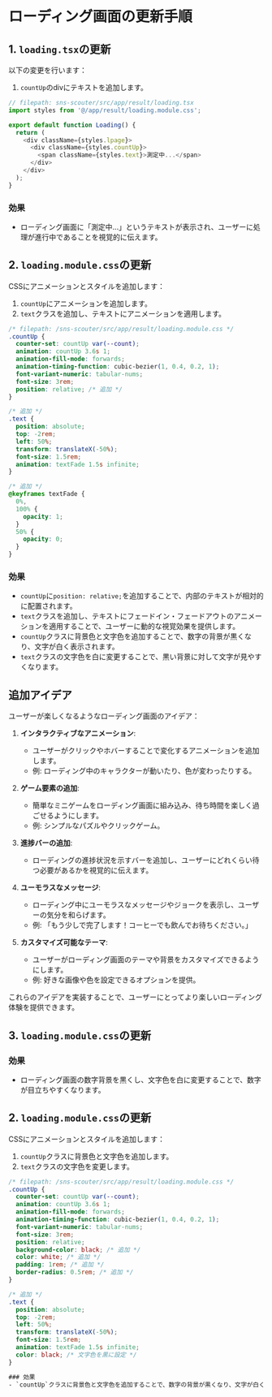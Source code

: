# ローディング画面の更新手順

## 1. `loading.tsx`の更新

以下の変更を行います：

1. `countUp`のdivにテキストを追加します。

```typescript
// filepath: sns-scouter/src/app/result/loading.tsx
import styles from '@/app/result/loading.module.css';

export default function Loading() {
  return (
    <div className={styles.lpage}>
      <div className={styles.countUp}>
        <span className={styles.text}>測定中...</span>
      </div>
    </div>
  );
}
```

### 効果

- ローディング画面に「測定中...」というテキストが表示され、ユーザーに処理が進行中であることを視覚的に伝えます。

## 2. `loading.module.css`の更新

CSSにアニメーションとスタイルを追加します：

1. `countUp`にアニメーションを追加します。
2. `text`クラスを追加し、テキストにアニメーションを適用します。

```css
/* filepath: /sns-scouter/src/app/result/loading.module.css */
.countUp {
  counter-set: countUp var(--count);
  animation: countUp 3.6s 1;
  animation-fill-mode: forwards;
  animation-timing-function: cubic-bezier(1, 0.4, 0.2, 1);
  font-variant-numeric: tabular-nums;
  font-size: 3rem;
  position: relative; /* 追加 */
}

/* 追加 */
.text {
  position: absolute;
  top: -2rem;
  left: 50%;
  transform: translateX(-50%);
  font-size: 1.5rem;
  animation: textFade 1.5s infinite;
}

/* 追加 */
@keyframes textFade {
  0%,
  100% {
    opacity: 1;
  }
  50% {
    opacity: 0;
  }
}
```

### 効果

- `countUp`に`position: relative;`を追加することで、内部のテキストが相対的に配置されます。
- `text`クラスを追加し、テキストにフェードイン・フェードアウトのアニメーションを適用することで、ユーザーに動的な視覚効果を提供します。
- `countUp`クラスに背景色と文字色を追加することで、数字の背景が黒くなり、文字が白く表示されます。
- `text`クラスの文字色を白に変更することで、黒い背景に対して文字が見やすくなります。

## 追加アイデア

ユーザーが楽しくなるようなローディング画面のアイデア：

1. **インタラクティブなアニメーション**:

   - ユーザーがクリックやホバーすることで変化するアニメーションを追加します。
   - 例: ローディング中のキャラクターが動いたり、色が変わったりする。

2. **ゲーム要素の追加**:

   - 簡単なミニゲームをローディング画面に組み込み、待ち時間を楽しく過ごせるようにします。
   - 例: シンプルなパズルやクリックゲーム。

3. **進捗バーの追加**:

   - ローディングの進捗状況を示すバーを追加し、ユーザーにどれくらい待つ必要があるかを視覚的に伝えます。

4. **ユーモラスなメッセージ**:

   - ローディング中にユーモラスなメッセージやジョークを表示し、ユーザーの気分を和らげます。
   - 例: 「もう少しで完了します！コーヒーでも飲んでお待ちください。」

5. **カスタマイズ可能なテーマ**:
   - ユーザーがローディング画面のテーマや背景をカスタマイズできるようにします。
   - 例: 好きな画像や色を設定できるオプションを提供。

これらのアイデアを実装することで、ユーザーにとってより楽しいローディング体験を提供できます。

## 3. `loading.module.css`の更新

### 効果

- ローディング画面の数字背景を黒くし、文字色を白に変更することで、数字が目立ちやすくなります。

## 2. `loading.module.css`の更新

CSSにアニメーションとスタイルを追加します：

1. `countUp`クラスに背景色と文字色を追加します。
2. `text`クラスの文字色を変更します。

```css
/* filepath: /sns-scouter/src/app/result/loading.module.css */
.countUp {
  counter-set: countUp var(--count);
  animation: countUp 3.6s 1;
  animation-fill-mode: forwards;
  animation-timing-function: cubic-bezier(1, 0.4, 0.2, 1);
  font-variant-numeric: tabular-nums;
  font-size: 3rem;
  position: relative;
  background-color: black; /* 追加 */
  color: white; /* 追加 */
  padding: 1rem; /* 追加 */
  border-radius: 0.5rem; /* 追加 */
}

/* 追加 */
.text {
  position: absolute;
  top: -2rem;
  left: 50%;
  transform: translateX(-50%);
  font-size: 1.5rem;
  animation: textFade 1.5s infinite;
  color: black; /* 文字色を黒に設定 */
}

### 効果
- `countUp`クラスに背景色と文字色を追加することで、数字の背景が黒くなり、文字が白く表示されます。
```
